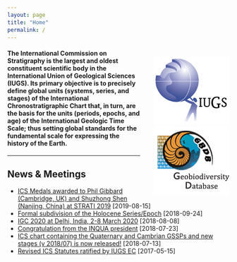 ```yaml
---
layout: page
title: "Home"
permalink: /
---
```

<div style="float:right; margin-left:30px; margin-top:20px;">
  <a href="http://www.iugs.org/"><img src="images/IUGSLOGOright.gif" alt="IUGS logo" /></a><br />
  <a href="http://www.geobiodiversity.com/"><img src="images/GBDBlinkright.png" alt="Geobiodiversity DB logo"/></a>
</div>

#### The International Commission on Stratigraphy is the largest and oldest constituent scientific body in the International Union of Geological Sciences (IUGS). Its primary objective is to precisely define global units (systems, series, and stages) of the International Chronostratigraphic Chart that, in turn, are the basis for the units (periods, epochs, and age) of the International Geologic Time Scale; thus setting global standards for the fundamental scale for expressing the history of the Earth.

<hr />

## News & Meetings
* [ICS Medals awarded to Phil Gibbard (Cambridge, UK) and Shuzhong Shen (Nanjing, China) at STRATI 2019](/news/129) [2019-08-15]
* [Formal subdivision of the Holocene Series/Epoch](/news/125) [2018-09-24]
* [IGC 2020 at Delhi, India, 2-8 March 2020](/news/123) [2018-08-08]
* [Congratulation from the INQUA president](/news/121) [2018-07-23]
* [ICS chart containing the Quaternary and Cambrian GSSPs and new stages (v 2018/07) is now released!](/news/120) [2018-07-13]
* [Revised ICS Statutes ratified by IUGS EC](/news/114) [2017-05-15]
